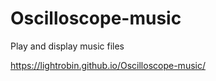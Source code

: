 # Oscilloscope-music
Play and display music files

https://lightrobin.github.io/Oscilloscope-music/
